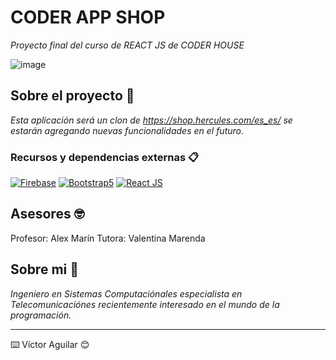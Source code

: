 # CODER APP SHOP

_Proyecto final del curso de REACT JS de CODER HOUSE_


![image](https://user-images.githubusercontent.com/32715413/177428473-8785db93-0aef-4bfa-adb9-cebd541e7944.png)



## Sobre el proyecto 🚀

_Esta aplicación será un clon de https://shop.hercules.com/es_es/ se estarán agregando nuevas funcionalidades en el futuro._



### Recursos y dependencias externas 📋
[![Firebase](https://img.shields.io/badge/fonts-GOOGLE%20FONTS-important)](https://firebase.google.com/)
[![Bootstrap5](https://img.shields.io/badge/framework-BOOTSRTAP5-blueviolet)](https://getbootstrap.com/)
[![React JS](https://img.shields.io/badge/Librery-REACTJS-9cf)](https://getbootstrap.com/)




## Asesores 🤓
Profesor: Alex Marín
Tutora: Valentina Marenda


## Sobre mi 🚀

_Ingeniero en Sistemas Computaciónales especialista en Telecomunicaciónes recientemente interesado en el mundo de la programación._

---
⌨️ Víctor Aguilar 😊